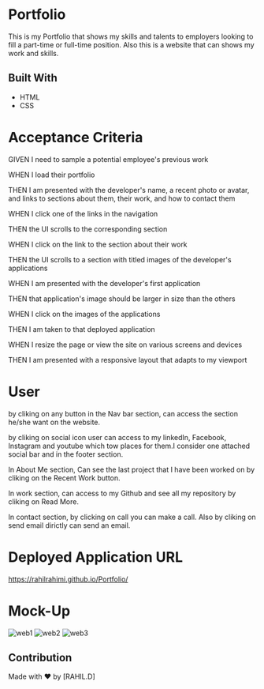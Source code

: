 # Portfolio
This is my Portfolio that shows my skills and talents to employers looking to fill a part-time or full-time position. Also this is a website that can shows my work and skills.

## Built With
* HTML
* CSS

# Acceptance Criteria
GIVEN I need to sample a potential employee's previous work

WHEN I load their portfolio

THEN I am presented with the developer's name, a recent photo or avatar, and links 
to sections about them, their work, and how to contact them

WHEN I click one of the links in the navigation

THEN the UI scrolls to the corresponding section

WHEN I click on the link to the section about their work

THEN the UI scrolls to a section with titled images of the developer's applications

WHEN I am presented with the developer's first application

THEN that application's image should be larger in size than the others

WHEN I click on the images of the applications

THEN I am taken to that deployed application

WHEN I resize the page or view the site on various screens and devices

THEN I am presented with a responsive layout that adapts to my viewport


# User
by cliking on any button in the Nav bar section, can access the section he/she want on the website.

by cliking on social icon user can access to my linkedIn, Facebook, Instagram and youtube which tow places for them.I consider one attached social bar and in the footer section.

In About Me section, Can see the last project that I have been worked on by cliking on the Recent Work button.

In work section, can access to my Github and see all my repository by cliking on Read More.

In contact section, by clicking on call you can make a call. Also by cliking on send email dirictly can send an email.

# Deployed Application URL
https://rahilrahimi.github.io/Portfolio/

# Mock-Up
![web1](https://user-images.githubusercontent.com/87342751/136630216-f21f0686-a64e-4188-b2ba-aca85e90862c.png)
![web2](https://user-images.githubusercontent.com/87342751/136629966-6935a905-7f84-43a4-a6b6-8aa4d3b11e76.PNG)
![web3](https://user-images.githubusercontent.com/87342751/136629995-28aadfee-8afd-4a21-9c25-609ca941d431.PNG)


## Contribution
Made with ❤️ by [RAHIL.D]




